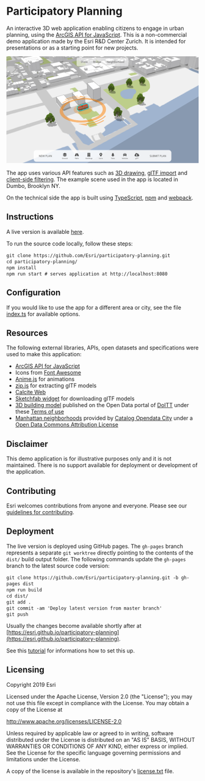 # Participatory Planning

An interactive 3D web application enabling citizens to engage in urban planning, using the [ArcGIS API for JavaScript](https://developers.arcgis.com/javascript/). This is a non-commercial demo application made by the Esri R&D Center Zurich. It is intended for presentations or as a starting point for new projects.

[![screenshot](./screenshot.png)](https://esri.github.io/participatory-planning)

The app uses various API features such as [3D drawing](https://developers.arcgis.com/javascript/latest/api-reference/esri-widgets-Sketch.html), [glTF import](https://developers.arcgis.com/javascript/latest/sample-code/import-gltf/index.html) and [client-side filtering](https://developers.arcgis.com/javascript/latest/api-reference/esri-views-layers-support-FeatureFilter.html). The example scene used in the app is located in Dumbo, Brooklyn NY.

On the technical side the app is built using [TypeScript](https://www.typescriptlang.org/), [npm](https://www.npmjs.com/) and [webpack](https://webpack.js.org/).

## Instructions

A live version is available [here](https://esri.github.io/participatory-planning).

To run the source code locally, follow these steps:

```
git clone https://github.com/Esri/participatory-planning.git
cd participatory-planning/
npm install
npm run start # serves application at http://localhost:8080
```

## Configuration

If you would like to use the app for a different area or city, see the file [index.ts](./src/index.ts) for available options.

## Resources
The following external libraries, APIs, open datasets and specifications were used to make this application:
* [ArcGIS API for JavaScript](https://developers.arcgis.com/javascript/)
* Icons from [Font Awesome](https://fontawesome.com/)
* [Anime.js](https://animejs.com) for animations
* [zip.js](https://gildas-lormeau.github.io/zip.js/) for extracting glTF models
* [Calcite Web](http://esri.github.io/calcite-web/)
* [Sketchfab widget](https://sketchfab.com/developers/download-api/downloading-models/javascript) for downloading glTF models
* [3D building model](http://www1.nyc.gov/site/doitt/initiatives/3d-building.page) published on the Open Data portal of [DoITT](http://www1.nyc.gov/site/doitt/index.page) under these [Terms of use](http://www1.nyc.gov/home/terms-of-use.page)
* [Manhattan neighborhoods](http://catalog.opendata.city/dataset/pediacities-nyc-neighborhoods/resource/91778048-3c58-449c-a3f9-365ed203e914) provided by [Catalog Opendata City](http://catalog.opendata.city/) under a [Open Data Commons Attribution License](http://opendefinition.org/licenses/odc-by/)

## Disclaimer

This demo application is for illustrative purposes only and it is not maintained. There is no support available for deployment or development of the application.

## Contributing

Esri welcomes contributions from anyone and everyone. Please see our [guidelines for contributing](https://github.com/esri/contributing).

## Deployment

The live version is deployed using GitHub pages. The `gh-pages` branch represents a separate `git worktree` directly pointing to the contents of the `dist/` build output folder. The following commands update the `gh-pages` branch to the latest source code version:

```
git clone https://github.com/Esri/participatory-planning.git -b gh-pages dist
npm run build
cd dist/
git add .
git commit -am 'Deploy latest version from master branch'
git push
```
Usually the changes become available shortly after at
[https://esri.github.io/participatory-planning](https://esri.github.io/participatory-planning).

See this [tutorial](https://medium.com/linagora-engineering/deploying-your-js-app-to-github-pages-the-easy-way-or-not-1ef8c48424b7) for informations how to set this up.

## Licensing
Copyright 2019 Esri

Licensed under the Apache License, Version 2.0 (the "License");
you may not use this file except in compliance with the License.
You may obtain a copy of the License at

   http://www.apache.org/licenses/LICENSE-2.0

Unless required by applicable law or agreed to in writing, software
distributed under the License is distributed on an "AS IS" BASIS,
WITHOUT WARRANTIES OR CONDITIONS OF ANY KIND, either express or implied.
See the License for the specific language governing permissions and
limitations under the License.

A copy of the license is available in the repository's [license.txt](./license.txt) file.
